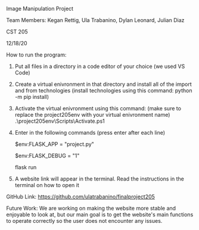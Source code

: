 Image Manipulation Project

Team Members: Kegan Rettig, Ula Trabanino, Dylan Leonard, Julian Diaz

CST 205

12/18/20

How to run the program:

1. Put all files in a directory in a code editor of your choice (we used VS Code)
2. Create a virtual enivronment in that directory and install all of the import and from technologies (install technologies using this command: python -m pip install)
3. Activate the virtual enivronment using this command: (make sure to replace the project205env with your virtual enivronment name) .\project205env\Scripts\Activate.ps1
4. Enter in the following commands (press enter after each line)
  
      $env:FLASK_APP = "project.py" 
  
      $env:FLASK_DEBUG = "1"
  
      flask run
  
5. A website link will appear in the terminal. Read the instructions in the terminal on how to open it

GitHub Link: https://github.com/ulatrabanino/finalproject205

Future Work: We are working on making the website more stable and enjoyable to look at, but our main goal is to get the website's main functions to operate correctly so the user does not encounter any issues. 

